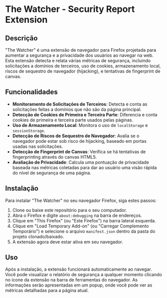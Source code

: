# The Watcher - Security Report Extension

## Descrição
"The Watcher" é uma extensão de navegador para Firefox projetada para aumentar a segurança e a privacidade dos usuários ao navegar na web. Esta extensão detecta e relata várias métricas de segurança, incluindo solicitações a domínios de terceiros, uso de cookies, armazenamento local, riscos de sequestro de navegador (hijacking), e tentativas de fingerprint de canvas.

## Funcionalidades
- **Monitoramento de Solicitações de Terceiros**: Detecta e conta as solicitações feitas a domínios que não são da página principal.
- **Detecção de Cookies de Primeira e Terceira Parte**: Diferencia e conta cookies de primeira e terceira parte usados pelas páginas.
- **Uso de Armazenamento Local**: Monitora o uso de `localStorage` e `sessionStorage`.
- **Detecção de Riscos de Sequestro de Navegador**: Avalia se o navegador pode estar sob risco de hijacking, baseado em portas usadas nas solicitações.
- **Detecção de Fingerprint de Canvas**: Verifica se há tentativas de fingerprinting através do canvas HTML5.
- **Avaliação de Privacidade**: Calcula uma pontuação de privacidade baseada nas métricas coletadas para dar ao usuário uma visão rápida do nível de segurança de uma página.

## Instalação
Para instalar "The Watcher" no seu navegador Firefox, siga estes passos:

1. Clone ou baixe este repositório para o seu computador.
2. Abra o Firefox e digite `about:debugging` na barra de endereços.
3. Clique em "This Firefox" (ou "Este Firefox") na barra lateral esquerda.
4. Clique em "Load Temporary Add-on" (ou "Carregar Complemento Temporário") e selecione o arquivo `manifest.json` dentro da pasta do projeto clonado/baixado.
5. A extensão agora deve estar ativa em seu navegador.

## Uso
Após a instalação, a extensão funcionará automaticamente ao navegar. Você pode visualizar o relatório de segurança a qualquer momento clicando no ícone da extensão na barra de ferramentas do navegador. As informações serão apresentadas em um popup, onde você pode ver as métricas detalhadas para a página atual.
